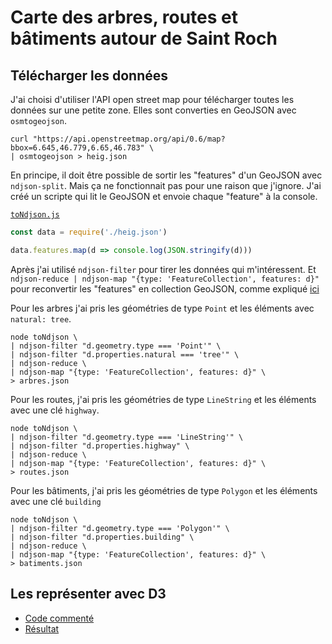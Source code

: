 # Carte des arbres, routes et bâtiments autour de Saint Roch

## Télécharger les données

J'ai choisi d'utiliser l'API open street map pour télécharger toutes les données sur une petite zone. Elles sont converties en GeoJSON avec `osmtogeojson`.

```
curl "https://api.openstreetmap.org/api/0.6/map?bbox=6.645,46.779,6.65,46.783" \
| osmtogeojson > heig.json
```

En principe, il doit être possible de sortir les "features" d'un GeoJSON avec `ndjson-split`. Mais ça ne fonctionnait pas pour une raison que j'ignore. J'ai créé un scripte qui lit le GeoJSON et envoie chaque "feature" à la console.

[`toNdjson.js`](toNdjson.js)

```js
const data = require('./heig.json')

data.features.map(d => console.log(JSON.stringify(d)))
```

Après j'ai utilisé `ndjson-filter` pour tirer les données qui m'intéressent. Et `ndjson-reduce | ndjson-map "{type: 'FeatureCollection', features: d}"` pour reconvertir les "features" en collection GeoJSON, comme expliqué [ici](https://github.com/mbostock/ndjson-cli#ndjson_reduce)

Pour les arbres j'ai pris les géométries de type `Point` et les éléments avec `natural: tree`.

```
node toNdjson \
| ndjson-filter "d.geometry.type === 'Point'" \
| ndjson-filter "d.properties.natural === 'tree'" \
| ndjson-reduce \
| ndjson-map "{type: 'FeatureCollection', features: d}" \
> arbres.json
```

Pour les routes, j'ai pris les géométries de type `LineString` et les éléments avec une clé `highway`.

```
node toNdjson \
| ndjson-filter "d.geometry.type === 'LineString'" \
| ndjson-filter "d.properties.highway" \
| ndjson-reduce \
| ndjson-map "{type: 'FeatureCollection', features: d}" \
> routes.json
```

Pour les bâtiments, j'ai pris les géométries de type `Polygon` et les éléments avec une clé `building`

```
node toNdjson \
| ndjson-filter "d.geometry.type === 'Polygon'" \
| ndjson-filter "d.properties.building" \
| ndjson-reduce \
| ndjson-map "{type: 'FeatureCollection', features: d}" \
> batiments.json
```

## Les représenter avec D3

* [Code commenté](src/index.js)
* [Résultat](http://heig-datavis2020.surge.sh/20200403/carte-d3/)